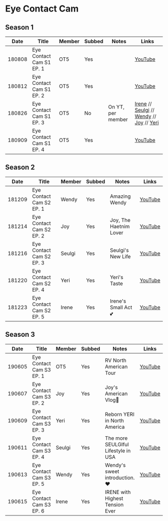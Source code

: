 # Eye Contact Cam

## Season 1
| Date   | Title                    | Member | Subbed | Notes             | Links                                                                                                                                                           |
|--------|--------------------------|--------|--------|-------------------|-----------------------------------------------------------------------------------------------------------------------------------------------------------------|
| 180808 | Eye Contact Cam S1 EP. 1 | OT5    | Yes    |                   | [YouTube](https://youtu.be/Ftbn3TUwjv4)                                                                                                                         |
| 180812 | Eye Contact Cam S1 EP. 2 | OT5    | Yes    |                   | [YouTube](https://youtu.be/dANzneEhk6k)                                                                                                                         |
| 180826 | Eye Contact Cam S1 EP. 3 | OT5    | No     | On YT, per member | [Irene][180826_eyecontact-ir] // [Seulgi][180826_eyecontact-sg] // [Wendy][180826_eyecontact-wd] // [Joy][180826_eyecontact-jo] // [Yeri][180826_eyecontact-yr] |
| 180909 | Eye Contact Cam S1 EP. 4 | OT5    | Yes    |                   | [YouTube](https://youtu.be/o8sLRgOzrjo)                                                                                                                         |

## Season 2
| Date   | Title                    | Member | Subbed | Notes                  | Links                                   |
|--------|--------------------------|--------|--------|------------------------|-----------------------------------------|
| 181209 | Eye Contact Cam S2 EP. 1 | Wendy  | Yes    | Amazing Wendy          | [YouTube](https://youtu.be/xIQWC-Q5dQI) |
| 181214 | Eye Contact Cam S2 EP. 2 | Joy    | Yes    | Joy, The Haetnim Lover | [YouTube](https://youtu.be/cXBZSDRbH5k) |
| 181216 | Eye Contact Cam S2 EP. 3 | Seulgi | Yes    | Seulgi's New Life      | [YouTube](https://youtu.be/doGHqWyrXOQ) |
| 181220 | Eye Contact Cam S2 EP. 4 | Yeri   | Yes    | Yeri's Taste           | [YouTube](https://youtu.be/YowhQDzuaxg) |
| 181223 | Eye Contact Cam S2 EP. 5 | Irene  | Yes    | Irene's Small Act💕    | [YouTube](https://youtu.be/kpsuuAAaG48) |

## Season 3
| Date   | Title                    | Member | Subbed | Notes                               | Links                                   |
|--------|--------------------------|--------|--------|-------------------------------------|-----------------------------------------|
| 190605 | Eye Contact Cam S3 EP. 1 | OT5    | Yes    | RV North American Tour              | [YouTube](https://youtu.be/yVfz5_P6l3A) |
| 190607 | Eye Contact Cam S3 EP. 2 | Joy    | Yes    | Joy's American Vlog💚               | [YouTube](https://youtu.be/cl5TJNdtPzQ) |
| 190609 | Eye Contact Cam S3 EP. 3 | Yeri   | Yes    | Reborn YERI in North America        | [YouTube](https://youtu.be/F0tkL_jHrys) |
| 190611 | Eye Contact Cam S3 EP. 4 | Seulgi | Yes    | The more SEULGIful Lifestyle in USA | [YouTube](https://youtu.be/_A6329Luf3E) |
| 190613 | Eye Contact Cam S3 EP. 5 | Wendy  | Yes    | Wendy's sweet introduction. ♥       | [YouTube](https://youtu.be/R8O_1WiQhxc) |
| 190615 | Eye Contact Cam S3 EP. 6 | Irene  | Yes    | IRENE with Highest Tension Ever     | [YouTube](https://youtu.be/81yhblAGIQw) |

[180826_eyecontact-ir]:https://youtu.be/nM6otQqddMc
[180826_eyecontact-sg]:https://youtu.be/uhn1vCPwwAM
[180826_eyecontact-wd]:https://youtu.be/_jWuEMV8EVg
[180826_eyecontact-jo]:https://youtu.be/aNr4MPhkIVI
[180826_eyecontact-yr]:https://youtu.be/ZhzpevDbGO4
